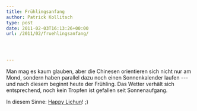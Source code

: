 ```yaml
---
title: Frühlingsanfang
author: Patrick Kollitsch
type: post
date: 2011-02-03T16:13:26+00:00
url: /2011/02/fruehlingsanfang/




---
```

Man mag es kaum glauben, aber die Chinesen orientieren sich nicht nur am Mond, sondern haben parallel dazu noch einen Sonnenkalender laufen --- und nach diesem beginnt heute der Fr&uuml;hling. Das Wetter verh&auml;lt sich entsprechend, noch kein Tropfen ist gefallen seit Sonnenaufgang.

In diesem Sinne: [Happy Lichun][1]! ;)

 [1]: http://en.wikipedia.org/wiki/Lichun
